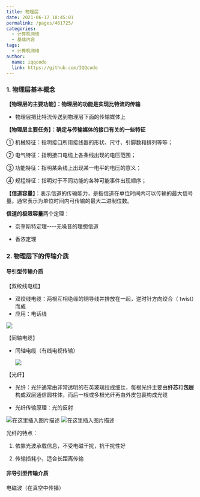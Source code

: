 ```yaml
---
title: 物理层
date: 2021-06-17 18:45:01
permalink: /pages/461725/
categories:
  - 计算机网络
  - 基础内容
tags:
  - 计算机网络
author:
  name: iqqcode
  link: https://github.com/IQQcode
---
```

### 1. 物理层基本概念

**【物理层的主要功能】：物理层的功能是实现比特流的传输**

- 物理层把比特流传送到物理层下面的传输媒体上

**【物理层主要任务】：确定与传输媒体的接口有关的一些特征**

① 机械特征：指明接口所用接线器的形状、尺寸、引脚数和排列等等；

② 电气特征：指明接口电缆上各条线出现的电压范围；

③ 功能特征：指明某条线上出现某一电平的电压的意义；

④ 规程特征：指明对于不同功能的各种可能事件出现顺序；

**【信道容量】**：表示信道的传输能力，是指信道在单位时间内可以传输的最大信号量。通常表示为单位时间内可传输的最大二进制位数。

**信道的极限容量**两个定理：

- 奈奎斯特定理----无噪音的理想信道

- 香浓定理

### 2. 物理层下的传输介质

#### 导引型传输介质

【双绞线电缆】

- 双绞线电缆：两根互相绝缘的铜导线并排放在一起，逆时针方向绞合（ twist）而成
- 应用：电话线

![](https://imgconvert.csdnimg.cn/aHR0cHM6Ly9ibG9naW1hZ2UtMTI1NTYxODU5Mi5jb3MuYXAtY2hlbmdkdS5teXFjbG91ZC5jb20vaW1nMjAyMDAzMDYxNzI1MDcucG5n?x-oss-process=image/format,png)

【同轴电缆】

- 同轴电缆（有线电视传输）
  
  ![](https://imgconvert.csdnimg.cn/aHR0cHM6Ly9ibG9naW1hZ2UtMTI1NTYxODU5Mi5jb3MuYXAtY2hlbmdkdS5teXFjbG91ZC5jb20vaW1nMjAyMDAzMDYxNzI2MjMucG5n?x-oss-process=image/format,png)

【光纤】

- 光纤：光纤通常由非常透明的石英玻璃拉成细丝，每根光纤主要由**纤芯**和**包层**构成双层通信圆柱体，而后一根或多根光纤再由外皮包裹构成光缆

- 光纤传输原理：光的反射

![在这里插入图片描述](https://img-blog.csdnimg.cn/20200407214020335.png?x-oss-process=image/watermark,type_ZmFuZ3poZW5naGVpdGk,shadow_10,text_aHR0cHM6Ly9ibG9nLmNzZG4ubmV0L3dlaXhpbl80MzIzMjk1NQ==,size_16,color_FFFFFF,t_70)
![在这里插入图片描述](https://img-blog.csdnimg.cn/20200407214036927.png?x-oss-process=image/watermark,type_ZmFuZ3poZW5naGVpdGk,shadow_10,text_aHR0cHM6Ly9ibG9nLmNzZG4ubmV0L3dlaXhpbl80MzIzMjk1NQ==,size_16,color_FFFFFF,t_70)

光纤的特点：

1. 依靠光波承载信息，不受电磁干扰，抗干扰性好

2. 传输损耗小，适合长距离传输

#### 非导引型传输介质

电磁波（在真空中传播）
